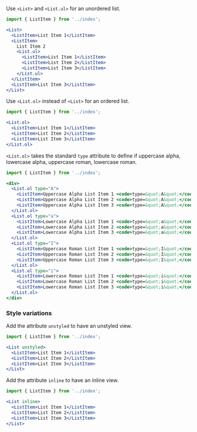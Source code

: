 Use `<List>` and `<List.ul>` for an unordered list.

```jsx in Markdown
import { ListItem } from '../index';

<List>
  <ListItem>List Item 1</ListItem>
  <ListItem>
    List Item 2
    <List.ul>
      <ListItem>List Item 1</ListItem>
      <ListItem>List Item 2</ListItem>
      <ListItem>List Item 3</ListItem>
    </List.ul>
  </ListItem>
  <ListItem>List Item 3</ListItem>
</List>
```

Use `<List.ol>` instead of `<List>` for an ordered list.

```jsx in Markdown
import { ListItem } from '../index';

<List.ol>
  <ListItem>List Item 1</ListItem>
  <ListItem>List Item 2</ListItem>
  <ListItem>List Item 3</ListItem>
</List.ol>
```

`<List.ol>` takes the standard `type` attribute to define if uppercase alpha, lowercase alpha, uppercase roman, lowercase roman.

```jsx in Markdown
import { ListItem } from '../index';

<div>
  <List.ol type="A">
    <ListItem>Uppercase Alpha List Item 1 <code>type=&quot;A&quot;</code></ListItem>
    <ListItem>Uppercase Alpha List Item 2 <code>type=&quot;A&quot;</code></ListItem>
    <ListItem>Uppercase Alpha List Item 3 <code>type=&quot;A&quot;</code></ListItem>
  </List.ol>
  <List.ol type="a">
    <ListItem>Lowercase Alpha List Item 1 <code>type=&quot;a&quot;</code></ListItem>
    <ListItem>Lowercase Alpha List Item 2 <code>type=&quot;a&quot;</code></ListItem>
    <ListItem>Lowercase Alpha List Item 3 <code>type=&quot;a&quot;</code></ListItem>
  </List.ol>
  <List.ol type="I">
    <ListItem>Uppercase Roman List Item 1 <code>type=&quot;I&quot;</code></ListItem>
    <ListItem>Uppercase Roman List Item 2 <code>type=&quot;I&quot;</code></ListItem>
    <ListItem>Uppercase Roman List Item 3 <code>type=&quot;I&quot;</code></ListItem>
  </List.ol>
  <List.ol type="i">
    <ListItem>Lowercase Roman List Item 1 <code>type=&quot;i&quot;</code></ListItem>
    <ListItem>Lowercase Roman List Item 2 <code>type=&quot;i&quot;</code></ListItem>
    <ListItem>Lowercase Roman List Item 3 <code>type=&quot;i&quot;</code></ListItem>
  </List.ol>
</div>
```

### Style variations
Add the attribute `unstyled` to have an unstyled view.

```jsx in Markdown
import { ListItem } from '../index';

<List unstyled>
  <ListItem>List Item 1</ListItem>
  <ListItem>List Item 2</ListItem>
  <ListItem>List Item 3</ListItem>
</List>
```

Add the attribute `inline` to have an inline view.

```jsx in Markdown
import { ListItem } from '../index';

<List inline>
  <ListItem>List Item 1</ListItem>
  <ListItem>List Item 2</ListItem>
  <ListItem>List Item 3</ListItem>
</List>
```